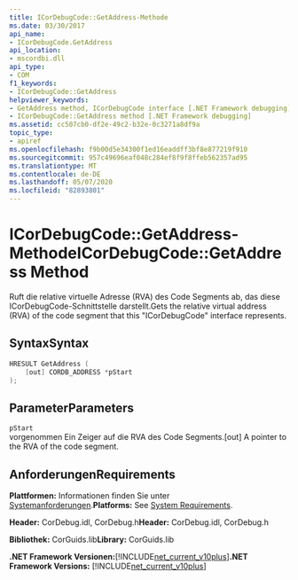 ```yaml
---
title: ICorDebugCode::GetAddress-Methode
ms.date: 03/30/2017
api_name:
- ICorDebugCode.GetAddress
api_location:
- mscordbi.dll
api_type:
- COM
f1_keywords:
- ICorDebugCode::GetAddress
helpviewer_keywords:
- GetAddress method, ICorDebugCode interface [.NET Framework debugging]
- ICorDebugCode::GetAddress method [.NET Framework debugging]
ms.assetid: cc507cb0-df2e-49c2-b32e-0c3271a8df9a
topic_type:
- apiref
ms.openlocfilehash: f9b00d5e34300f1ed16eaddff3bf8e877219f910
ms.sourcegitcommit: 957c49696eaf048c284ef8f9f8ffeb562357ad95
ms.translationtype: MT
ms.contentlocale: de-DE
ms.lasthandoff: 05/07/2020
ms.locfileid: "82893801"
---
```

# <a name="icordebugcodegetaddress-method"></a><span data-ttu-id="eac86-102">ICorDebugCode::GetAddress-Methode</span><span class="sxs-lookup"><span data-stu-id="eac86-102">ICorDebugCode::GetAddress Method</span></span>
<span data-ttu-id="eac86-103">Ruft die relative virtuelle Adresse (RVA) des Code Segments ab, das diese ICorDebugCode-Schnittstelle darstellt.</span><span class="sxs-lookup"><span data-stu-id="eac86-103">Gets the relative virtual address (RVA) of the code segment that this "ICorDebugCode" interface represents.</span></span>  
  
## <a name="syntax"></a><span data-ttu-id="eac86-104">Syntax</span><span class="sxs-lookup"><span data-stu-id="eac86-104">Syntax</span></span>  
  
```cpp  
HRESULT GetAddress (  
    [out] CORDB_ADDRESS *pStart  
);  
```  
  
## <a name="parameters"></a><span data-ttu-id="eac86-105">Parameter</span><span class="sxs-lookup"><span data-stu-id="eac86-105">Parameters</span></span>  
 `pStart`  
 <span data-ttu-id="eac86-106">vorgenommen Ein Zeiger auf die RVA des Code Segments.</span><span class="sxs-lookup"><span data-stu-id="eac86-106">[out] A pointer to the RVA of the code segment.</span></span>  
  
## <a name="requirements"></a><span data-ttu-id="eac86-107">Anforderungen</span><span class="sxs-lookup"><span data-stu-id="eac86-107">Requirements</span></span>  
 <span data-ttu-id="eac86-108">**Plattformen:** Informationen finden Sie unter [Systemanforderungen](../../get-started/system-requirements.md).</span><span class="sxs-lookup"><span data-stu-id="eac86-108">**Platforms:** See [System Requirements](../../get-started/system-requirements.md).</span></span>  
  
 <span data-ttu-id="eac86-109">**Header:** CorDebug.idl, CorDebug.h</span><span class="sxs-lookup"><span data-stu-id="eac86-109">**Header:** CorDebug.idl, CorDebug.h</span></span>  
  
 <span data-ttu-id="eac86-110">**Bibliothek:** CorGuids.lib</span><span class="sxs-lookup"><span data-stu-id="eac86-110">**Library:** CorGuids.lib</span></span>  
  
 <span data-ttu-id="eac86-111">**.NET Framework Versionen:**[!INCLUDE[net_current_v10plus](../../../../includes/net-current-v10plus-md.md)]</span><span class="sxs-lookup"><span data-stu-id="eac86-111">**.NET Framework Versions:** [!INCLUDE[net_current_v10plus](../../../../includes/net-current-v10plus-md.md)]</span></span>
